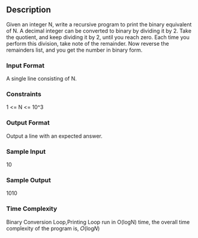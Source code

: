 ## Description
Given an integer N, write a recursive program to print the binary equivalent of N. A decimal integer can be converted to binary by dividing it by 2. Take the quotient, and keep dividing it by 2, until you reach zero. Each time you perform this division, take note of the remainder. Now reverse the remainders list, and you get the number in binary form.

### Input Format

A single line consisting of N.

### Constraints

1 <= N <= 10^3

### Output Format

Output a line with an expected answer.

### Sample Input 

10
### Sample Output

1010
### Time Complexity
Binary Conversion Loop,Printing Loop run in O(logN) time, the overall time complexity of the program is,
𝑂(log⁡𝑁)

